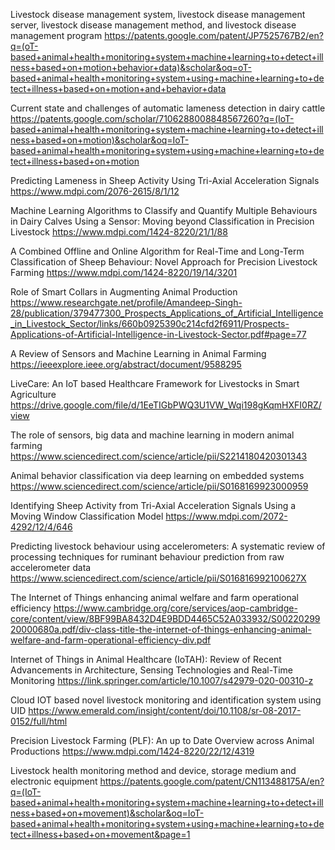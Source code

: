 

Livestock disease management system, livestock disease management server, livestock disease management method, and livestock disease management program
https://patents.google.com/patent/JP7525767B2/en?q=(oT-based+animal+health+monitoring+system+machine+learning+to+detect+illness+based+on+motion+behavior+data)&scholar&oq=oT-based+animal+health+monitoring+system+using+machine+learning+to+detect+illness+based+on+motion+and+behavior+data


Current state and challenges of automatic lameness detection in dairy cattle
https://patents.google.com/scholar/7106288008848567260?q=(IoT-based+animal+health+monitoring+system+machine+learning+to+detect+illness+based+on+motion)&scholar&oq=IoT-based+animal+health+monitoring+system+using+machine+learning+to+detect+illness+based+on+motion


Predicting Lameness in Sheep Activity Using Tri-Axial Acceleration Signals
https://www.mdpi.com/2076-2615/8/1/12


Machine Learning Algorithms to Classify and Quantify Multiple Behaviours in Dairy Calves Using a Sensor: Moving beyond Classification in Precision Livestock
https://www.mdpi.com/1424-8220/21/1/88


A Combined Offline and Online Algorithm for Real-Time and Long-Term Classification of Sheep Behaviour: Novel Approach for Precision Livestock Farming
https://www.mdpi.com/1424-8220/19/14/3201


Role of Smart Collars in Augmenting Animal Production
https://www.researchgate.net/profile/Amandeep-Singh-28/publication/379477300_Prospects_Applications_of_Artificial_Intelligence_in_Livestock_Sector/links/660b0925390c214cfd2f6911/Prospects-Applications-of-Artificial-Intelligence-in-Livestock-Sector.pdf#page=77


A Review of Sensors and Machine Learning in Animal Farming
https://ieeexplore.ieee.org/abstract/document/9588295

LiveCare: An IoT based Healthcare Framework for Livestocks in Smart Agriculture
https://drive.google.com/file/d/1EeTIGbPWQ3U1VW_Wqi198gKqmHXFI0RZ/view

The role of sensors, big data and machine learning in modern animal farming
https://www.sciencedirect.com/science/article/pii/S2214180420301343


Animal behavior classification via deep learning on embedded systems
https://www.sciencedirect.com/science/article/pii/S0168169923000959

Identifying Sheep Activity from Tri-Axial Acceleration Signals Using a Moving Window Classification Model
https://www.mdpi.com/2072-4292/12/4/646


Predicting livestock behaviour using accelerometers: A systematic review of processing techniques for ruminant behaviour prediction from raw accelerometer data
https://www.sciencedirect.com/science/article/pii/S016816992100627X


The Internet of Things enhancing animal welfare and farm operational efficiency
https://www.cambridge.org/core/services/aop-cambridge-core/content/view/8BF99BA8432D4E9BDD4465C52A033932/S0022029920000680a.pdf/div-class-title-the-internet-of-things-enhancing-animal-welfare-and-farm-operational-efficiency-div.pdf


Internet of Things in Animal Healthcare (IoTAH): Review of Recent Advancements in Architecture, Sensing Technologies and Real-Time Monitoring
https://link.springer.com/article/10.1007/s42979-020-00310-z


Cloud IOT based novel livestock monitoring and identification system using UID
https://www.emerald.com/insight/content/doi/10.1108/sr-08-2017-0152/full/html


Precision Livestock Farming (PLF): An up to Date Overview across Animal Productions
https://www.mdpi.com/1424-8220/22/12/4319


Livestock health monitoring method and device, storage medium and electronic equipment
https://patents.google.com/patent/CN113488175A/en?q=(IoT-based+animal+health+monitoring+system+machine+learning+to+detect+illness+based+on+movement)&scholar&oq=IoT-based+animal+health+monitoring+system+using+machine+learning+to+detect+illness+based+on+movement&page=1


